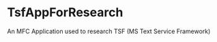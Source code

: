 TsfAppForResearch
=================

An MFC Application used to research TSF (MS Text Service Framework)
